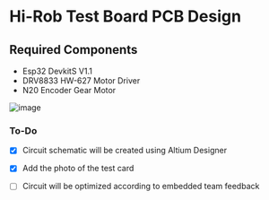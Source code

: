
# Hi-Rob Test Board PCB Design
## Required Components
- Esp32 DevkitS V1.1
- DRV8833 HW-627 Motor Driver 
- N20 Encoder Gear Motor 

![image](https://github.com/Ubn-Jr/hirob-em-pcbdesign/assets/109434872/0da08323-1536-4454-880c-2356c2e47e91)


### To-Do

- [x] Circuit schematic will be created using Altium Designer
- [x] Add the photo of the test card
- [ ] Circuit will be optimized according to embedded team feedback


